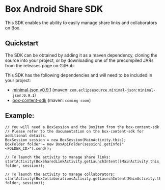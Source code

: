 Box Android Share SDK
==============
This SDK enables the ability to easily manage share links and collaborators on Box.

Quickstart
--------------
The SDK can be obtained by adding it as a maven dependency, cloning the source into your project, or by downloading one of the precompiled JARs from the releases page on GitHub.

This SDK has the following dependencies and will need to be included in your project:
* [minimal-json v0.9.1](https://github.com/ralfstx/minimal-json) (maven: `com.eclipsesource.minimal-json:minimal-json:0.9.1`)
* [box-content-sdk](https://github.com/box/box-android-content-sdk) (maven: `coming soon`)

Example:
--------------
    // You will need a BoxSession and the BoxItem from the box-content-sdk 
    // Please refer to the documentation on the box-content-sdk for additional details.
    BoxSession session = new BoxSession(MainActivity.this);
    BoxFolder folder = new BoxApiFolder(session).getInfo("<FOLDER_ID>").send();
    
    // To launch the activity to manage share links:
    startActivity(BoxSharedLinkActivity.getLaunchIntent((MainActivity.this, folder, session));
    
    // To launch the activity to manage collaborators:
    startActivity(BoxCollaborationsActivity.getLaunchIntent(MainActivity.this, folder, session));
